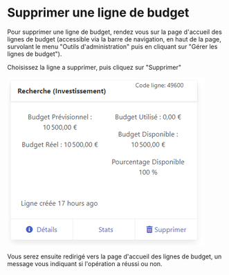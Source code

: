 # Supprimer une ligne de budget

Pour supprimer une ligne de budget, rendez vous sur la page d'accueil des lignes de budget (accessible via la barre de navigation, en haut de la page, survolant le menu "Outils d'administration" puis en cliquant sur "Gérer les lignes de budget").

Choisissez la ligne a supprimer, puis cliquez sur "Supprimer"

![](<../../.gitbook/assets/image (4) (1).png>)

Vous serez ensuite redirigé vers la page d'accueil des lignes de budget, un message vous indiquant si l'opération a réussi ou non.
